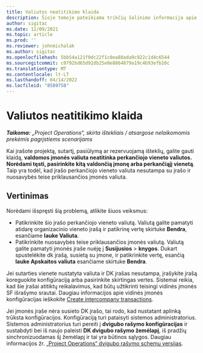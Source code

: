 ```yaml
---
title: Valiutos neatitikimo klaida
description: Šioje temoje pateikiama trikčių šalinimo informacija apie valiutos neatitikimo klaidą, kuri įvyksta įrašant konkrečius įrašų tipus.
author: sigitac
ms.date: 12/09/2021
ms.topic: article
ms.prod: ''
ms.reviewer: johnmichalak
ms.author: sigitac
ms.openlocfilehash: 5bb54a121f0dc22f1c0ea88ada9c922c1d4c6544
ms.sourcegitcommit: c0792bd65d92db25e0e8864879a19c4b93efb10c
ms.translationtype: MT
ms.contentlocale: lt-LT
ms.lasthandoff: 04/14/2022
ms.locfileid: "8589758"
---
```

# <a name="currency-mismatch-error"></a>Valiutos neatitikimo klaida 

_**Taikoma:** „Project Operations“, skirta ištekliais / atsargose nelaikomomis prekėmis pagrįstiems scenarijams_

Kai įrašote projektą, sutartį, pasiūlymą ar rezervuojamą išteklių, galite gauti klaidą, **valdomos įmonės valiuta neatitinka perkančiojo vieneto valiutos. Norėdami tęsti, pasirinkite kitą valdončią įmonę arba perkančiąjį vienetą**. Taip yra todėl, kad įrašo perkančiojo vieneto valiuta nesutampa su įrašo ir nuosavybės teise priklausančios įmonės valiuta.


## <a name="resolution"></a>Vertinimas

Norėdami išspręsti šią problemą, atlikite šiuos veiksmus:
- Patikrinkite šio įrašo perkančiojo vieneto valiutą. Valiutą galite pamatyti atidarę organizacinio vieneto įrašą ir patikrinę vertę skirtuke **Bendra**, esančiame **lauke Valiuta**.
- Patikrinkite nuosavybės teise priklausančios įmonės valiutą. Valiutą galite pamatyti įmonės įraše nuėję į **Susijusios** > **knygos**. Dukart spustelėkite dk įrašą, susietą su įmone, ir patikrinkite vertę, esančią **lauke Apskaitos valiuta** esančiame skirtuke **Bendra**.

Jei sutarties vienete nustatyta valiuta ir DK įrašas nesutampa, įrašykite įrašą koreguokite konfigūraciją arba pasirinkite skirtingas vertes. Sistemai reikia, kad šie įrašai atitiktų reikalavimus, kad būtų užtikrinti teisingi vidinės įmonės SF išrašymo srautai. Daugiau informacijos apie vidinės įmonės konfigūracijas ieškokite [Create intercompany transactions](../../project-accounting/create-intercompany-transactions.md).

Jei įmonės įraše nėra susieto DK įrašo, tai rodo, kad nustatant aplinką trūksta konfigūracijos. Konfigūraciją turi pataisyti sistemos administratorius. Sistemos administratorius turi pereiti į **dvigubo rašymo konfigūracijas** ir sustabdyti bei iš naujo paleisti **DK dvigubo rašymo žemėlapį**, iš pradžių sinchronizuodamas šį žemėlapį ir tai yra būtinos sąlygos. Daugiau informacijos žr. [„Project Operations“ dvigubo rašymo schemų versijas](../../environment/resource-dual-write-maps.md).
